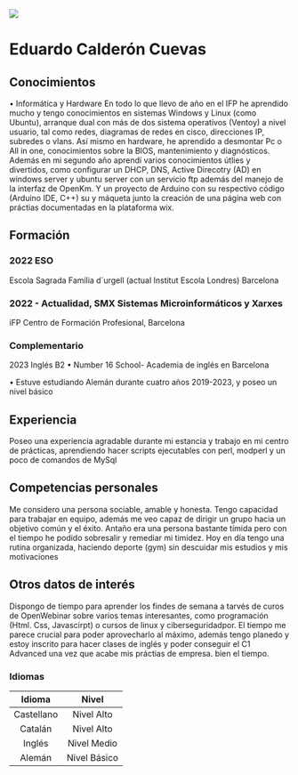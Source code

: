<img src ="https://github.com/ecalderoncuevas/ecalderoncuevas.github.io/blob/main/foto%20gothub.png">

# **Eduardo Calderón Cuevas**
## Conocimientos
• Informática y Hardware
En todo lo que llevo de año en el IFP he aprendido mucho y tengo
conocimientos en sistemas Windows y Linux (como Ubuntu), arranque
dual con más de dos sistema operativos (Ventoy) a nivel usuario, tal
como redes, diagramas de redes en cisco, direcciones IP, subredes o
vlans. Así mismo en hardware, he aprendido a desmontar Pc o All in
one, conocimientos sobre la BIOS, mantenimiento y diagnósticos. Además en mi 
segundo año aprendí varios conocimientos útlies y divertidos, como configurar
un DHCP, DNS, Active Direcotry (AD) en windows server y ubuntu server con un servicio ftp
además del manejo de la interfaz de OpenKm. Y un proyecto de Arduino con su respectivo código
(Arduino IDE, C++) su y máqueta junto la creación de una página web con práctias documentadas
en la plataforma wix. 

## Formación
### 2022 ESO
Escola Sagrada Família d´urgell (actual Institut Escola Londres) Barcelona

### 2022 - Actualidad, SMX Sistemas Microinformáticos y Xarxes
 iFP Centro de Formación Profesional, Barcelona

### Complementario
 2023 Inglés B2
• Number 16 School- Academia de inglés en Barcelona 





• Estuve estudiando Alemán durante cuatro años 2019-2023, y poseo un nivel básico 

## Experiencia
Poseo una experiencia agradable durante mi estancia y trabajo en mi centro de prácticas, 
aprendiendo hacer scripts ejecutables con perl, modperl y un poco de comandos de MySql

## Competencias personales
Me considero una persona sociable, amable y honesta. Tengo
capacidad para trabajar en equipo, además me veo capaz de
dirigir un grupo hacia un objetivo común y el éxito. Antaño era
una persona bastante tímida pero con el tiempo he podido
sobresalir y remediar mi timidez. Hoy en día tengo una rutina
organizada, haciendo deporte (gym) sin descuidar mis estudios y
mis motivaciones

## Otros datos de interés
Dispongo de tiempo para aprender los findes de semana a tarvés de curos
de OpenWebinar sobre varios temas interesantes, como programación (Html. Css, Javascirpt)
o cursos de linux y ciberseguridadpor.
El tiempo me parece crucial para poder aprovecharlo al máximo, además
tengo planedo y estoy inscrito para hacer clases de inglés y poder conseguir el C1 Advanced una vez
que acabe mis práctias de empresa. 
bien el tiempo.

### Idiomas
| Idioma | Nivel |
|:---:|   :---:|
|Castellano | Nivel Alto|
|Catalán| Nivel Alto|
|Inglés| Nivel Medio|
|Alemán| Nivel Básico|
